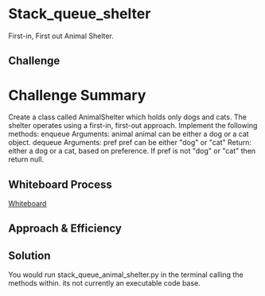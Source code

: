 # Stack_queue_shelter
First-in, First out Animal Shelter.

## Challenge


# Challenge Summary
Create a class called AnimalShelter which holds only dogs and cats.
The shelter operates using a first-in, first-out approach.
Implement the following methods:
enqueue
Arguments: animal
animal can be either a dog or a cat object.
dequeue
Arguments: pref
pref can be either "dog" or "cat"
Return: either a dog or a cat, based on preference.
If pref is not "dog" or "cat" then return null.

## Whiteboard Process
[Whiteboard]()
## Approach & Efficiency




## Solution
You would run stack_queue_animal_shelter.py in the terminal calling the methods within.
its not currently an executable code base.
